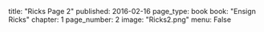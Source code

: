 title: "Ricks Page 2"
published: 2016-02-16
page_type: book
book: "Ensign Ricks"
chapter: 1
page_number: 2
image: "Ricks2.png"
menu: False
